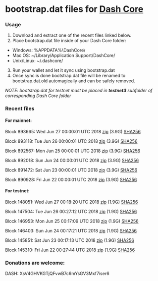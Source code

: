 # bootstrap.dat files for [Dash Core](https://www.dash.org)

### Usage

1. Download and extract one of the recent files linked below.
2. Place bootstrap.dat file inside of your Dash Core folder:
 - Windows: %APPDATA%\DashCore\
 - Mac OS: ~/Library/Application Support/DashCore/
 - Unix/Linux: ~/.dashcore/
3. Run your wallet and let it sync using bootstrap.dat
4. Once sync is done bootstrap.dat file will be renamed to bootstrap.dat.old automagically and can be safely removed.

_NOTE: bootstrap.dat for testnet must be placed in **testnet3** subfolder of corresponding Dash Core folder_

### Recent files

#### For mainnet:

Block 893665: Wed Jun 27 00:00:01 UTC 2018 [zip](https://dash-bootstrap.ams3.digitaloceanspaces.com/mainnet/2018-06-27/bootstrap.dat.zip) (3.9G) [SHA256](https://dash-bootstrap.ams3.digitaloceanspaces.com/mainnet/2018-06-27/sha256.txt)

Block 893118: Tue Jun 26 00:00:01 UTC 2018 [zip](https://dash-bootstrap.ams3.digitaloceanspaces.com/mainnet/2018-06-26/bootstrap.dat.zip) (3.9G) [SHA256](https://dash-bootstrap.ams3.digitaloceanspaces.com/mainnet/2018-06-26/sha256.txt)

Block 892567: Mon Jun 25 00:00:01 UTC 2018 [zip](https://dash-bootstrap.ams3.digitaloceanspaces.com/mainnet/2018-06-25/bootstrap.dat.zip) (3.9G) [SHA256](https://dash-bootstrap.ams3.digitaloceanspaces.com/mainnet/2018-06-25/sha256.txt)

Block 892018: Sun Jun 24 00:00:01 UTC 2018 [zip](https://dash-bootstrap.ams3.digitaloceanspaces.com/mainnet/2018-06-24/bootstrap.dat.zip) (3.9G) [SHA256](https://dash-bootstrap.ams3.digitaloceanspaces.com/mainnet/2018-06-24/sha256.txt)

Block 891472: Sat Jun 23 00:00:01 UTC 2018 [zip](https://dash-bootstrap.ams3.digitaloceanspaces.com/mainnet/2018-06-23/bootstrap.dat.zip) (3.9G) [SHA256](https://dash-bootstrap.ams3.digitaloceanspaces.com/mainnet/2018-06-23/sha256.txt)

Block 890928: Fri Jun 22 00:00:01 UTC 2018 [zip](https://dash-bootstrap.ams3.digitaloceanspaces.com/mainnet/2018-06-22/bootstrap.dat.zip) (3.9G) [SHA256](https://dash-bootstrap.ams3.digitaloceanspaces.com/mainnet/2018-06-22/sha256.txt)


#### For testnet:

Block 148051: Wed Jun 27 00:18:20 UTC 2018 [zip](https://dash-bootstrap.ams3.digitaloceanspaces.com/testnet/2018-06-27/bootstrap.dat.zip) (1.9G) [SHA256](https://dash-bootstrap.ams3.digitaloceanspaces.com/testnet/2018-06-27/sha256.txt)

Block 147504: Tue Jun 26 00:27:12 UTC 2018 [zip](https://dash-bootstrap.ams3.digitaloceanspaces.com/testnet/2018-06-26/bootstrap.dat.zip) (1.9G) [SHA256](https://dash-bootstrap.ams3.digitaloceanspaces.com/testnet/2018-06-26/sha256.txt)

Block 146953: Mon Jun 25 00:17:09 UTC 2018 [zip](https://dash-bootstrap.ams3.digitaloceanspaces.com/testnet/2018-06-25/bootstrap.dat.zip) (1.9G) [SHA256](https://dash-bootstrap.ams3.digitaloceanspaces.com/testnet/2018-06-25/sha256.txt)

Block 146403: Sun Jun 24 00:17:21 UTC 2018 [zip](https://dash-bootstrap.ams3.digitaloceanspaces.com/testnet/2018-06-24/bootstrap.dat.zip) (1.9G) [SHA256](https://dash-bootstrap.ams3.digitaloceanspaces.com/testnet/2018-06-24/sha256.txt)

Block 145851: Sat Jun 23 00:17:13 UTC 2018 [zip](https://dash-bootstrap.ams3.digitaloceanspaces.com/testnet/2018-06-23/bootstrap.dat.zip) (1.9G) [SHA256](https://dash-bootstrap.ams3.digitaloceanspaces.com/testnet/2018-06-23/sha256.txt)

Block 145310: Fri Jun 22 00:27:44 UTC 2018 [zip](https://dash-bootstrap.ams3.digitaloceanspaces.com/testnet/2018-06-22/bootstrap.dat.zip) (1.9G) [SHA256](https://dash-bootstrap.ams3.digitaloceanspaces.com/testnet/2018-06-22/sha256.txt)


### Donations are welcome:

DASH: XsV4GHVKGTjQFvwB7c6mYsGV3Mxf7iser6
